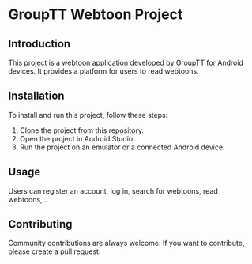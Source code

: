 # GroupTT Webtoon Project

## Introduction

This project is a webtoon application developed by GroupTT for Android devices. It provides a platform for users to read webtoons.

## Installation

To install and run this project, follow these steps:

1. Clone the project from this repository.
2. Open the project in Android Studio.
3. Run the project on an emulator or a connected Android device.

## Usage

Users can register an account, log in, search for webtoons, read webtoons,...

## Contributing

Community contributions are always welcome. If you want to contribute, please create a pull request.